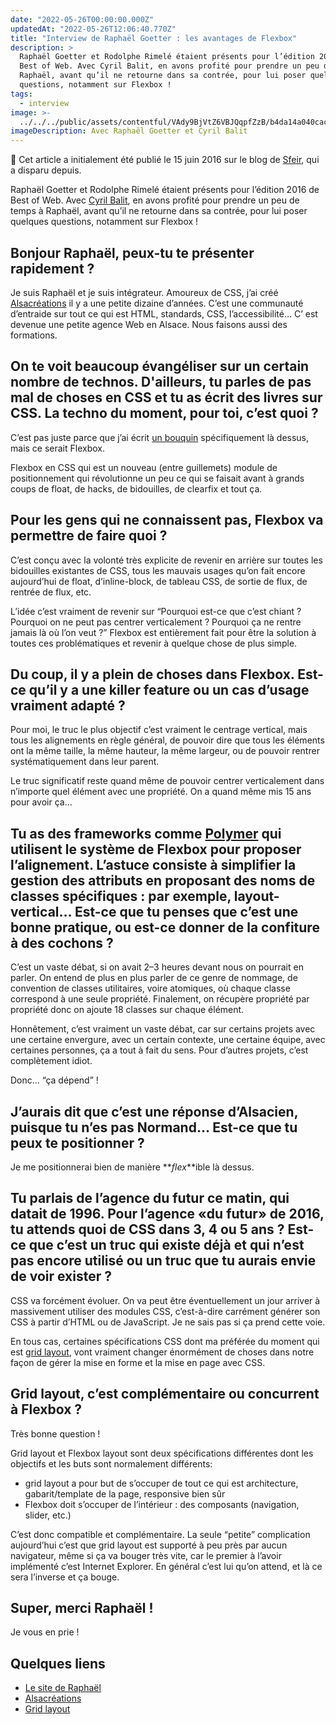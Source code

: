 ```yaml
---
date: "2022-05-26T00:00:00.000Z"
updatedAt: "2022-05-26T12:06:40.770Z"
title: "Interview de Raphaël Goetter : les avantages de Flexbox"
description: >
  Raphaël Goetter et Rodolphe Rimelé étaient présents pour l’édition 2016 de
  Best of Web. Avec Cyril Balit, en avons profité pour prendre un peu de temps à
  Raphaël, avant qu’il ne retourne dans sa contrée, pour lui poser quelques
  questions, notamment sur Flexbox !
tags:
  - interview
image: >-
  ../../../public/assets/contentful/VAdy9BjVtZ6VBJQqpfZzB/b4da14a040cac6dfa316c1148df1f750/IMG_3362.JPG
imageDescription: Avec Raphaêl Goetter et Cyril Balit
---
```


📢 Cet article a initialement été publié le 15 juin 2016 sur le blog de [Sfeir](https://www.sfeir.com/fr/), qui a disparu depuis.

Raphaël Goetter et Rodolphe Rimelé étaient présents pour l’édition 2016 de Best of Web. Avec [Cyril Balit](https://twitter.com/cbalit), en avons profité pour prendre un peu de temps à Raphaël, avant qu’il ne retourne dans sa contrée, pour lui poser quelques questions, notamment sur Flexbox !

## Bonjour Raphaël, peux-tu te présenter rapidement ?

Je suis Raphaël et je suis intégrateur. Amoureux de CSS, j’ai créé [Alsacréations](http://www.alsacreations.com/) il y a une petite dizaine d’années. C&rsquo;est une communauté d’entraide sur tout ce qui est HTML, standards, CSS, l’accessibilité&#8230; C&rsquo; est devenue une petite agence Web en Alsace. Nous faisons aussi des formations.

## On te voit beaucoup évangéliser sur un certain nombre de technos. D'ailleurs, tu parles de pas mal de choses en CSS et tu as écrit des livres sur CSS. La techno du moment, pour toi, c’est quoi ?

C’est pas juste parce que j’ai écrit [un bouquin](https://goetter.fr/livres/flexbox/) spécifiquement là dessus, mais ce serait Flexbox.

Flexbox en CSS qui est un nouveau (entre guillemets) module de positionnement qui révolutionne un peu ce qui se faisait avant à grands coups de float, de hacks, de bidouilles, de clearfix et tout ça.

## Pour les gens qui ne connaissent pas, Flexbox va permettre de faire quoi ?

C’est conçu avec la volonté très explicite de revenir en arrière sur toutes les bidouilles existantes de CSS, tous les mauvais usages qu’on fait encore aujourd’hui de float, d’inline-block, de tableau CSS, de sortie de flux, de rentrée de flux, etc.

L’idée c’est vraiment de revenir sur “Pourquoi est-ce que c’est chiant ? Pourquoi on ne peut pas centrer verticalement ? Pourquoi ça ne rentre jamais là où l’on veut ?” Flexbox est entièrement fait pour être la solution à toutes ces problématiques et revenir à quelque chose de plus simple.

## Du coup, il y a plein de choses dans Flexbox. Est-ce qu’il y a une killer feature ou un cas d’usage vraiment adapté ?

Pour moi, le truc le plus objectif c’est vraiment le centrage vertical, mais tous les alignements en règle général, de pouvoir dire que tous les éléments ont la même taille, la même hauteur, la même largeur, ou de pouvoir rentrer systématiquement dans leur parent.

Le truc significatif reste quand même de pouvoir centrer verticalement dans n’importe quel élément avec une propriété. On a quand même mis 15 ans pour avoir ça…

## Tu as des frameworks comme [Polymer](https://www.polymer-project.org/) qui utilisent le système de Flexbox pour proposer l’alignement. L’astuce consiste à simplifier la gestion des attributs en proposant des noms de classes spécifiques : par exemple, layout-vertical… Est-ce que tu penses que c’est une bonne pratique, ou est-ce donner de la confiture à des cochons ?

C’est un vaste débat, si on avait 2–3 heures devant nous on pourrait en parler. On entend de plus en plus parler de ce genre de nommage, de convention de classes utilitaires, voire atomiques, où chaque classe correspond à une seule propriété. Finalement, on récupère propriété par propriété donc on ajoute 18 classes sur chaque élément.

Honnêtement, c’est vraiment un vaste débat, car sur certains projets avec une certaine envergure, avec un certain contexte, une certaine équipe, avec certaines personnes, ça a tout à fait du sens. Pour d’autres projets, c’est complètement idiot.

Donc… “ça dépend” !

## J’aurais dit que c’est une réponse d’Alsacien, puisque tu n’es pas Normand… Est-ce que tu peux te positionner ?

Je me positionnerai bien de manière **_flex_**ible là dessus.

## Tu parlais de l’agence du futur ce matin, qui datait de 1996. Pour l’agence «du futur» de 2016, tu attends quoi de CSS dans 3, 4 ou 5 ans ? Est-ce que c’est un truc qui existe déjà et qui n’est pas encore utilisé ou un truc que tu aurais envie de voir exister ?

CSS va forcément évoluer. On va peut être éventuellement un jour arriver à massivement utiliser des modules CSS, c’est-à-dire carrément générer son CSS à partir d’HTML ou de JavaScript. Je ne sais pas si ça prend cette voie.

En tous cas, certaines spécifications CSS dont ma préférée du moment qui est [grid layout](https://www.w3.org/TR/css3-grid-layout/), vont vraiment changer énormément de choses dans notre façon de gérer la mise en forme et la mise en page avec CSS.

## Grid layout, c’est complémentaire ou concurrent à Flexbox ?

Très bonne question !

Grid layout et Flexbox layout sont deux spécifications différentes dont les objectifs et les buts sont normalement différents:

- grid layout a pour but de s’occuper de tout ce qui est architecture, gabarit/template de la page, responsive bien sûr
- Flexbox doit s’occuper de l’intérieur : des composants (navigation, slider, etc.)

C’est donc compatible et complémentaire. La seule “petite” complication aujourd’hui c’est que grid layout est supporté à peu près par aucun navigateur, même si ça va bouger très vite, car le premier à l’avoir implémenté c’est Internet Explorer. En général c’est lui qu’on attend, et là ce sera l’inverse et ça bouge.

## Super, merci Raphaël !

Je vous en prie !

## Quelques liens

- [Le site de Raphaël](http://goetter.fr/)
- [Alsacréations](http://www.alsacreations.com/)
- [Grid layout](https://www.w3.org/TR/css3-grid-layout/)
